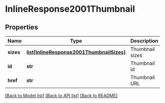 # InlineResponse2001Thumbnail

## Properties
Name | Type | Description | Notes
------------ | ------------- | ------------- | -------------
**sizes** | [**list[InlineResponse2001ThumbnailSizes]**](InlineResponse2001ThumbnailSizes.md) | Thumbnail sizes | 
**id** | **str** | Thumbnail id | 
**href** | **str** | Thumbnail URL | 

[[Back to Model list]](../README.md#documentation-for-models) [[Back to API list]](../README.md#documentation-for-api-endpoints) [[Back to README]](../README.md)


